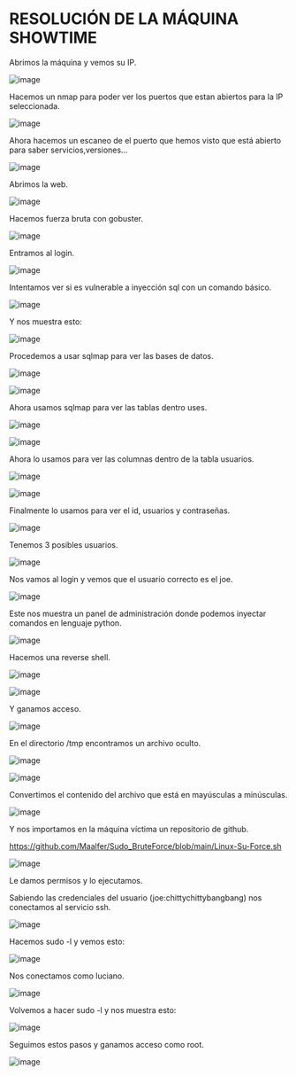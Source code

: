 # RESOLUCIÓN DE LA MÁQUINA SHOWTIME

Abrimos la máquina y vemos su IP.

![image](https://github.com/user-attachments/assets/69d73383-a2c4-4f39-b8af-2548cb3335c6)

Hacemos un nmap para poder ver los puertos que estan abiertos para la IP seleccionada.

![image](https://github.com/user-attachments/assets/a8f5cfce-6db5-462c-8a62-d88709cd9868)

Ahora hacemos un escaneo de el puerto que hemos visto que está abierto para saber servicios,versiones...

![image](https://github.com/user-attachments/assets/9b064748-c131-4d66-88a1-8222ff0e5447)

Abrimos la web.

![image](https://github.com/user-attachments/assets/6e04c831-3e41-462e-a1c6-58b67b4acbf6)

Hacemos fuerza bruta con gobuster.

![image](https://github.com/user-attachments/assets/ee57075b-c73d-4e2d-b8f7-14ae3c57a0bc)

Entramos al login.

![image](https://github.com/user-attachments/assets/60865822-348a-4af2-a5a5-5b59a53bc1e7)

Intentamos ver si es vulnerable a inyección sql con un comando básico.

![image](https://github.com/user-attachments/assets/1b8d51e7-f2de-4307-bf33-48e032366812)

Y nos muestra esto: 

![image](https://github.com/user-attachments/assets/9873d045-e05a-461d-9f08-52f2aeff64c5)

Procedemos a usar sqlmap para ver las bases de datos.

![image](https://github.com/user-attachments/assets/7b30b255-b8fb-4ddf-8512-1623c7c2e0a8)

![image](https://github.com/user-attachments/assets/31336b2d-8a1a-4539-b7ac-ed6f40e04995)

Ahora usamos sqlmap para ver las tablas dentro uses.

![image](https://github.com/user-attachments/assets/d7c0ddde-1c30-481d-9de0-825a5ed8a8c9)

![image](https://github.com/user-attachments/assets/1ee4dcfe-8f8c-42cb-b03f-9207e9b5f16b)

Ahora lo usamos para ver las columnas dentro de la tabla usuarios.

![image](https://github.com/user-attachments/assets/dbcd7154-a6e0-475a-8170-a454ae796dc6)

![image](https://github.com/user-attachments/assets/e0e88ba6-1cf4-4e54-b76d-43045a5d964e)

Finalmente lo usamos para ver el id, usuarios y contraseñas.

![image](https://github.com/user-attachments/assets/9a35d65a-115e-4b4b-838f-75f62d94823d)

Tenemos 3 posibles usuarios. 

![image](https://github.com/user-attachments/assets/173dc692-8101-4e3a-9e7b-289ef54c9c1f)

Nos vamos al login y vemos que el usuario correcto es el joe.

![image](https://github.com/user-attachments/assets/38a128e1-84ea-4565-aed4-36d496afd22b)

Este nos muestra un panel de administración donde podemos inyectar comandos en lenguaje python.

![image](https://github.com/user-attachments/assets/c010ec18-e6ed-46b2-a08c-f58840eb358a)

Hacemos una reverse shell.

![image](https://github.com/user-attachments/assets/db40abcf-6bdd-4caa-80e6-30fb4df9595b)

![image](https://github.com/user-attachments/assets/b79ae5ad-fcdc-41b0-9a07-df7515df2ccc)

Y ganamos acceso.

![image](https://github.com/user-attachments/assets/5544a3f3-4d45-440c-b01d-71838496a38c)

En el directorio /tmp encontramos un archivo oculto.

![image](https://github.com/user-attachments/assets/f0b203a3-f9b3-4ac5-9c3b-a4197feb135f)

![image](https://github.com/user-attachments/assets/85cb3125-41ce-4b7f-87bf-6d21e125f71c)

Convertimos el contenido del archivo que está en mayúsculas a minúsculas.

![image](https://github.com/user-attachments/assets/071a6bb9-384d-4719-b983-0a8fda45d597)

Y nos importamos en la máquina víctima un repositorio de github.

https://github.com/Maalfer/Sudo_BruteForce/blob/main/Linux-Su-Force.sh

![image](https://github.com/user-attachments/assets/e34fa176-220b-4784-8f45-dab1c494bbdd)

Le damos permisos y lo ejecutamos.

Sabiendo las credenciales del usuario (joe:chittychittybangbang) nos conectamos al servicio ssh.

![image](https://github.com/user-attachments/assets/8bd37319-d450-4c6f-a64d-d40357cd036c)

Hacemos sudo -l y vemos esto:

![image](https://github.com/user-attachments/assets/c8e9a2fe-bc49-4ae1-9e8a-19fdb13e17c3)

Nos conectamos como luciano.

![image](https://github.com/user-attachments/assets/bdff6c95-e1cd-46b0-9c15-d330ecce3b8c)

Volvemos a hacer sudo -l y nos muestra esto:

![image](https://github.com/user-attachments/assets/5d812fab-1239-4953-b3be-5f84f270184a)

Seguimos estos pasos y ganamos acceso como root.

![image](https://github.com/user-attachments/assets/c8542faf-8f95-415c-a538-4b8975f2933b)








